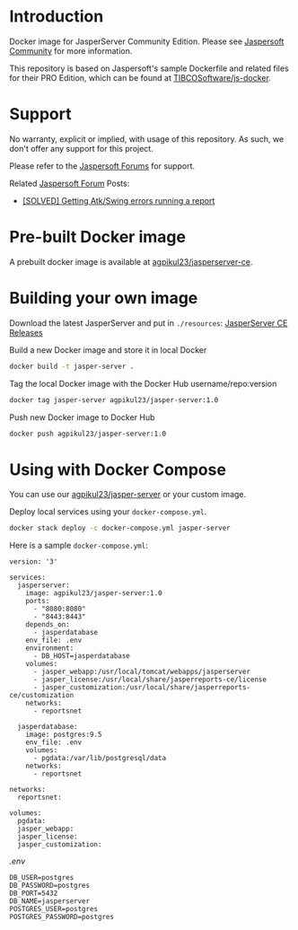 # Introduction

Docker image for JasperServer Community Edition.  Please see [Jaspersoft Community](https://community.jaspersoft.com) for more information.

This repository is based on Jaspersoft's sample Dockerfile and related files for their PRO Edition, which can be found at [TIBCOSoftware/js-docker](https://github.com/TIBCOSoftware/js-docker/).  

# Support
No warranty, explicit or implied, with usage of this repository.  As such, we don't offer any support for this project.

Please refer to the [Jaspersoft Forums](https://community.jaspersoft.com/questions) for support.

Related [Jaspersoft Forum](https://community.jaspersoft.com/questions) Posts:

* [[SOLVED] Getting Atk/Swing errors running a report](https://community.jaspersoft.com/questions/1064816/solved-getting-atkswing-errors-running-report)

# Pre-built Docker image
A prebuilt docker image is available at [agpikul23/jasperserver-ce](https://hub.docker.com/r/agpikul23/jasper-server).

# Building your own image
Download the latest JasperServer and put in `./resources`: [JasperServer CE Releases](http://community.jaspersoft.com/project/jasperreports-server/releases)

Build a new Docker image and store it in local Docker
```bash
docker build -t jasper-server .
```

Tag the local Docker image with the Docker Hub username/repo:version
```bash
docker tag jasper-server agpikul23/jasper-server:1.0
```

Push new Docker image to Docker Hub
```bash
docker push agpikul23/jasper-server:1.0
```

# Using with Docker Compose
You can use our [agpikul23/jasper-server](https://hub.docker.com/r/agpikul23/jasper-server) or your custom image.

Deploy local services using your `docker-compose.yml`.
```bash
docker stack deploy -c docker-compose.yml jasper-server
```

Here is a sample `docker-compose.yml`:
```
version: '3'

services:
  jasperserver:
    image: agpikul23/jasper-server:1.0
    ports:
      - "8080:8080"
      - "8443:8443"
    depends_on:
      - jasperdatabase
    env_file: .env
    environment:
      - DB_HOST=jasperdatabase
    volumes:
      - jasper_webapp:/usr/local/tomcat/webapps/jasperserver
      - jasper_license:/usr/local/share/jasperreports-ce/license 
      - jasper_customization:/usr/local/share/jasperreports-ce/customization
    networks:
      - reportsnet

  jasperdatabase:
    image: postgres:9.5
    env_file: .env
    volumes:
      - pgdata:/var/lib/postgresql/data
    networks:
      - reportsnet

networks:
  reportsnet:

volumes:
  pgdata:
  jasper_webapp:
  jasper_license:
  jasper_customization:
```

*.env*
```
DB_USER=postgres
DB_PASSWORD=postgres
DB_PORT=5432
DB_NAME=jasperserver
POSTGRES_USER=postgres
POSTGRES_PASSWORD=postgres
```
